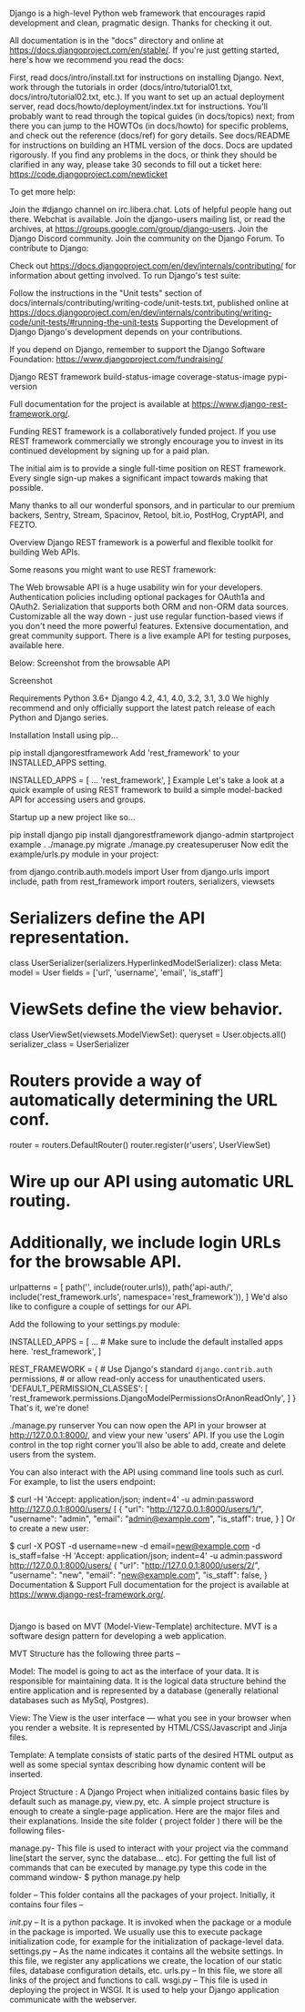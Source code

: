 
Django is a high-level Python web framework that encourages rapid development and clean, pragmatic design. Thanks for checking it out.

All documentation is in the "docs" directory and online at https://docs.djangoproject.com/en/stable/. If you're just getting started, here's how we recommend you read the docs:

First, read docs/intro/install.txt for instructions on installing Django.
Next, work through the tutorials in order (docs/intro/tutorial01.txt, docs/intro/tutorial02.txt, etc.).
If you want to set up an actual deployment server, read docs/howto/deployment/index.txt for instructions.
You'll probably want to read through the topical guides (in docs/topics) next; from there you can jump to the HOWTOs (in docs/howto) for specific problems, and check out the reference (docs/ref) for gory details.
See docs/README for instructions on building an HTML version of the docs.
Docs are updated rigorously. If you find any problems in the docs, or think they should be clarified in any way, please take 30 seconds to fill out a ticket here: https://code.djangoproject.com/newticket

To get more help:

Join the #django channel on irc.libera.chat. Lots of helpful people hang out there. Webchat is available.
Join the django-users mailing list, or read the archives, at https://groups.google.com/group/django-users.
Join the Django Discord community.
Join the community on the Django Forum.
To contribute to Django:

Check out https://docs.djangoproject.com/en/dev/internals/contributing/ for information about getting involved.
To run Django's test suite:

Follow the instructions in the "Unit tests" section of docs/internals/contributing/writing-code/unit-tests.txt, published online at https://docs.djangoproject.com/en/dev/internals/contributing/writing-code/unit-tests/#running-the-unit-tests
Supporting the Development of Django
Django's development depends on your contributions.

If you depend on Django, remember to support the Django Software Foundation: https://www.djangoproject.com/fundraising/






Django REST framework
build-status-image coverage-status-image pypi-version



Full documentation for the project is available at https://www.django-rest-framework.org/.

Funding
REST framework is a collaboratively funded project. If you use REST framework commercially we strongly encourage you to invest in its continued development by signing up for a paid plan.

The initial aim is to provide a single full-time position on REST framework. Every single sign-up makes a significant impact towards making that possible.

       

Many thanks to all our wonderful sponsors, and in particular to our premium backers, Sentry, Stream, Spacinov, Retool, bit.io, PostHog, CryptAPI, and FEZTO.

Overview
Django REST framework is a powerful and flexible toolkit for building Web APIs.

Some reasons you might want to use REST framework:

The Web browsable API is a huge usability win for your developers.
Authentication policies including optional packages for OAuth1a and OAuth2.
Serialization that supports both ORM and non-ORM data sources.
Customizable all the way down - just use regular function-based views if you don't need the more powerful features.
Extensive documentation, and great community support.
There is a live example API for testing purposes, available here.

Below: Screenshot from the browsable API

Screenshot

Requirements
Python 3.6+
Django 4.2, 4.1, 4.0, 3.2, 3.1, 3.0
We highly recommend and only officially support the latest patch release of each Python and Django series.

Installation
Install using pip...

pip install djangorestframework
Add 'rest_framework' to your INSTALLED_APPS setting.

INSTALLED_APPS = [
    ...
    'rest_framework',
]
Example
Let's take a look at a quick example of using REST framework to build a simple model-backed API for accessing users and groups.

Startup up a new project like so...

pip install django
pip install djangorestframework
django-admin startproject example .
./manage.py migrate
./manage.py createsuperuser
Now edit the example/urls.py module in your project:

from django.contrib.auth.models import User
from django.urls import include, path
from rest_framework import routers, serializers, viewsets


# Serializers define the API representation.
class UserSerializer(serializers.HyperlinkedModelSerializer):
    class Meta:
        model = User
        fields = ['url', 'username', 'email', 'is_staff']


# ViewSets define the view behavior.
class UserViewSet(viewsets.ModelViewSet):
    queryset = User.objects.all()
    serializer_class = UserSerializer


# Routers provide a way of automatically determining the URL conf.
router = routers.DefaultRouter()
router.register(r'users', UserViewSet)

# Wire up our API using automatic URL routing.
# Additionally, we include login URLs for the browsable API.
urlpatterns = [
    path('', include(router.urls)),
    path('api-auth/', include('rest_framework.urls', namespace='rest_framework')),
]
We'd also like to configure a couple of settings for our API.

Add the following to your settings.py module:

INSTALLED_APPS = [
    ...  # Make sure to include the default installed apps here.
    'rest_framework',
]

REST_FRAMEWORK = {
    # Use Django's standard `django.contrib.auth` permissions,
    # or allow read-only access for unauthenticated users.
    'DEFAULT_PERMISSION_CLASSES': [
        'rest_framework.permissions.DjangoModelPermissionsOrAnonReadOnly',
    ]
}
That's it, we're done!

./manage.py runserver
You can now open the API in your browser at http://127.0.0.1:8000/, and view your new 'users' API. If you use the Login control in the top right corner you'll also be able to add, create and delete users from the system.

You can also interact with the API using command line tools such as curl. For example, to list the users endpoint:

$ curl -H 'Accept: application/json; indent=4' -u admin:password http://127.0.0.1:8000/users/
[
    {
        "url": "http://127.0.0.1:8000/users/1/",
        "username": "admin",
        "email": "admin@example.com",
        "is_staff": true,
    }
]
Or to create a new user:

$ curl -X POST -d username=new -d email=new@example.com -d is_staff=false -H 'Accept: application/json; indent=4' -u admin:password http://127.0.0.1:8000/users/
{
    "url": "http://127.0.0.1:8000/users/2/",
    "username": "new",
    "email": "new@example.com",
    "is_staff": false,
}
Documentation & Support
Full documentation for the project is available at https://www.django-rest-framework.org/.

#
Django is based on MVT (Model-View-Template) architecture. MVT is a software design pattern for developing a web application. 

MVT Structure has the following three parts – 

Model: The model is going to act as the interface of your data. It is responsible for maintaining data. It is the logical data structure behind the entire application and is represented by a database (generally relational databases such as MySql, Postgres). 

View: The View is the user interface — what you see in your browser when you render a website. It is represented by HTML/CSS/Javascript and Jinja files. 

Template: A template consists of static parts of the desired HTML output as well as some special syntax describing how dynamic content will be inserted. 

 Project Structure :
A Django Project when initialized contains basic files by default such as manage.py, view.py, etc. A simple project structure is enough to create a single-page application. Here are the major files and their explanations. Inside the site folder ( project folder ) there will be the following files- 

manage.py- This file is used to interact with your project via the command line(start the server, sync the database… etc). For getting the full list of commands that can be executed by manage.py type this code in the command window- 
$ python manage.py help

 folder  – This folder contains all the packages of your project. Initially, it contains four files – 

_init_.py – It is a python package. It is invoked when the package or a module in the package is imported. We usually use this to execute package initialization code, for example for the initialization of package-level data.
settings.py – As the name indicates it contains all the website settings. In this file, we register any applications we create, the location of our static files, database configuration details, etc.
urls.py – In this file, we store all links of the project and functions to call.
wsgi.py – This file is used in deploying the project in WSGI. It is used to help your Django application communicate with the webserver.

